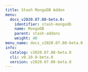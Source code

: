 ```yaml
---
title: Stash MongoDB Addon
menu:
  docs_v2020.07.08-beta.0:
    identifier: stash-mongodb
    name: MongoDB
    parent: stash-addons
    weight: 40
menu_name: docs_v2020.07.08-beta.0
info:
  catalog: v2020.07.08-beta.0
  cli: v0.10.0-beta.0
  version: v2020.07.08-beta.0
---
```


